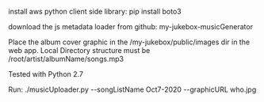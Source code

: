 install aws python client side library:
pip install boto3

download the js metadata loader from github:
my-jukebox-musicGenerator

Place the album cover graphic in the /my-jukebox/public/images dir in the web app.
Local Directory structure must be /root/artist/albumName/songs.mp3

Tested with Python 2.7

Run:
./musicUploader.py --songListName Oct7-2020 --graphicURL who.jpg <PATH to Binaries>

